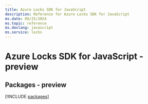 ```yaml
---
title: Azure Locks SDK for JavaScript
description: Reference for Azure Locks SDK for JavaScript
ms.date: 09/25/2024
ms.topic: reference
ms.devlang: javascript
ms.service: locks
---
```

# Azure Locks SDK for JavaScript - preview
## Packages - preview
[!INCLUDE [packages](locks-index.md)]